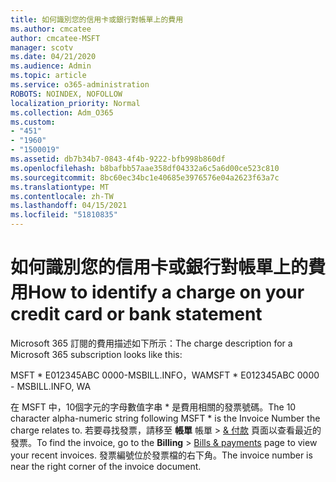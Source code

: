 ```yaml
---
title: 如何識別您的信用卡或銀行對帳單上的費用
ms.author: cmcatee
author: cmcatee-MSFT
manager: scotv
ms.date: 04/21/2020
ms.audience: Admin
ms.topic: article
ms.service: o365-administration
ROBOTS: NOINDEX, NOFOLLOW
localization_priority: Normal
ms.collection: Adm_O365
ms.custom:
- "451"
- "1960"
- "1500019"
ms.assetid: db7b34b7-0843-4f4b-9222-bfb998b860df
ms.openlocfilehash: b8bafbb57aae358df04332a6c5a6d00ce523c810
ms.sourcegitcommit: 8bc60ec34bc1e40685e3976576e04a2623f63a7c
ms.translationtype: MT
ms.contentlocale: zh-TW
ms.lasthandoff: 04/15/2021
ms.locfileid: "51810835"
---
```

# <a name="how-to-identify-a-charge-on-your-credit-card-or-bank-statement"></a><span data-ttu-id="a43c9-102">如何識別您的信用卡或銀行對帳單上的費用</span><span class="sxs-lookup"><span data-stu-id="a43c9-102">How to identify a charge on your credit card or bank statement</span></span>

<span data-ttu-id="a43c9-103">Microsoft 365 訂閱的費用描述如下所示：</span><span class="sxs-lookup"><span data-stu-id="a43c9-103">The charge description for a Microsoft 365 subscription looks like this:</span></span>
  
<span data-ttu-id="a43c9-104">MSFT \* E012345ABC 0000-MSBILL.INFO，WA</span><span class="sxs-lookup"><span data-stu-id="a43c9-104">MSFT \* E012345ABC 0000 - MSBILL.INFO, WA</span></span>
  
<span data-ttu-id="a43c9-105">在 MSFT 中，10個字元的字母數值字串 \* 是費用相關的發票號碼。</span><span class="sxs-lookup"><span data-stu-id="a43c9-105">The 10 character alpha-numeric string following MSFT \* is the Invoice Number the charge relates to.</span></span> <span data-ttu-id="a43c9-106">若要尋找發票，請移至 **帳單** 帳單 \> [& 付款](https://go.microsoft.com/fwlink/p/?linkid=848039) 頁面以查看最近的發票。</span><span class="sxs-lookup"><span data-stu-id="a43c9-106">To find the invoice, go to the **Billing** \> [Bills & payments](https://go.microsoft.com/fwlink/p/?linkid=848039) page to view your recent invoices.</span></span> <span data-ttu-id="a43c9-107">發票編號位於發票檔的右下角。</span><span class="sxs-lookup"><span data-stu-id="a43c9-107">The invoice number is near the right corner of the invoice document.</span></span>